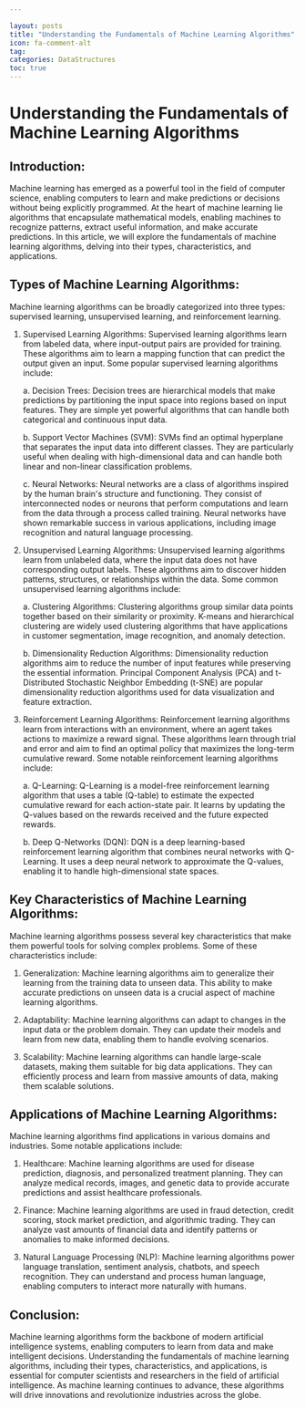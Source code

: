 ```yaml
---

layout: posts
title: "Understanding the Fundamentals of Machine Learning Algorithms"
icon: fa-comment-alt
tag:      
categories: DataStructures
toc: true
---
```




# Understanding the Fundamentals of Machine Learning Algorithms

## Introduction:
Machine learning has emerged as a powerful tool in the field of computer science, enabling computers to learn and make predictions or decisions without being explicitly programmed. At the heart of machine learning lie algorithms that encapsulate mathematical models, enabling machines to recognize patterns, extract useful information, and make accurate predictions. In this article, we will explore the fundamentals of machine learning algorithms, delving into their types, characteristics, and applications.

## Types of Machine Learning Algorithms:
Machine learning algorithms can be broadly categorized into three types: supervised learning, unsupervised learning, and reinforcement learning.

1. Supervised Learning Algorithms:
Supervised learning algorithms learn from labeled data, where input-output pairs are provided for training. These algorithms aim to learn a mapping function that can predict the output given an input. Some popular supervised learning algorithms include:

   a. Decision Trees: Decision trees are hierarchical models that make predictions by partitioning the input space into regions based on input features. They are simple yet powerful algorithms that can handle both categorical and continuous input data.

   b. Support Vector Machines (SVM): SVMs find an optimal hyperplane that separates the input data into different classes. They are particularly useful when dealing with high-dimensional data and can handle both linear and non-linear classification problems.

   c. Neural Networks: Neural networks are a class of algorithms inspired by the human brain's structure and functioning. They consist of interconnected nodes or neurons that perform computations and learn from the data through a process called training. Neural networks have shown remarkable success in various applications, including image recognition and natural language processing.

2. Unsupervised Learning Algorithms:
Unsupervised learning algorithms learn from unlabeled data, where the input data does not have corresponding output labels. These algorithms aim to discover hidden patterns, structures, or relationships within the data. Some common unsupervised learning algorithms include:

   a. Clustering Algorithms: Clustering algorithms group similar data points together based on their similarity or proximity. K-means and hierarchical clustering are widely used clustering algorithms that have applications in customer segmentation, image recognition, and anomaly detection.

   b. Dimensionality Reduction Algorithms: Dimensionality reduction algorithms aim to reduce the number of input features while preserving the essential information. Principal Component Analysis (PCA) and t-Distributed Stochastic Neighbor Embedding (t-SNE) are popular dimensionality reduction algorithms used for data visualization and feature extraction.

3. Reinforcement Learning Algorithms:
Reinforcement learning algorithms learn from interactions with an environment, where an agent takes actions to maximize a reward signal. These algorithms learn through trial and error and aim to find an optimal policy that maximizes the long-term cumulative reward. Some notable reinforcement learning algorithms include:

   a. Q-Learning: Q-Learning is a model-free reinforcement learning algorithm that uses a table (Q-table) to estimate the expected cumulative reward for each action-state pair. It learns by updating the Q-values based on the rewards received and the future expected rewards.

   b. Deep Q-Networks (DQN): DQN is a deep learning-based reinforcement learning algorithm that combines neural networks with Q-Learning. It uses a deep neural network to approximate the Q-values, enabling it to handle high-dimensional state spaces.

## Key Characteristics of Machine Learning Algorithms:
Machine learning algorithms possess several key characteristics that make them powerful tools for solving complex problems. Some of these characteristics include:

1. Generalization: Machine learning algorithms aim to generalize their learning from the training data to unseen data. This ability to make accurate predictions on unseen data is a crucial aspect of machine learning algorithms.

2. Adaptability: Machine learning algorithms can adapt to changes in the input data or the problem domain. They can update their models and learn from new data, enabling them to handle evolving scenarios.

3. Scalability: Machine learning algorithms can handle large-scale datasets, making them suitable for big data applications. They can efficiently process and learn from massive amounts of data, making them scalable solutions.

## Applications of Machine Learning Algorithms:
Machine learning algorithms find applications in various domains and industries. Some notable applications include:

1. Healthcare: Machine learning algorithms are used for disease prediction, diagnosis, and personalized treatment planning. They can analyze medical records, images, and genetic data to provide accurate predictions and assist healthcare professionals.

2. Finance: Machine learning algorithms are used in fraud detection, credit scoring, stock market prediction, and algorithmic trading. They can analyze vast amounts of financial data and identify patterns or anomalies to make informed decisions.

3. Natural Language Processing (NLP): Machine learning algorithms power language translation, sentiment analysis, chatbots, and speech recognition. They can understand and process human language, enabling computers to interact more naturally with humans.

## Conclusion:
Machine learning algorithms form the backbone of modern artificial intelligence systems, enabling computers to learn from data and make intelligent decisions. Understanding the fundamentals of machine learning algorithms, including their types, characteristics, and applications, is essential for computer scientists and researchers in the field of artificial intelligence. As machine learning continues to advance, these algorithms will drive innovations and revolutionize industries across the globe.